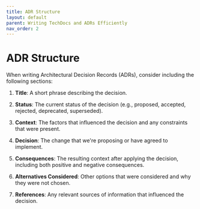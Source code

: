 ```yaml
---
title: ADR Structure
layout: default
parent: Writing TechDocs and ADRs Efficiently
nav_order: 2
---
```


# ADR Structure

When writing Architectural Decision Records (ADRs), consider including the following sections:

1. **Title**: A short phrase describing the decision.

2. **Status**: The current status of the decision (e.g., proposed, accepted, rejected, deprecated, superseded).

3. **Context**: The factors that influenced the decision and any constraints that were present.

4. **Decision**: The change that we're proposing or have agreed to implement.

5. **Consequences**: The resulting context after applying the decision, including both positive and negative consequences.

6. **Alternatives Considered**: Other options that were considered and why they were not chosen.

7. **References**: Any relevant sources of information that influenced the decision.